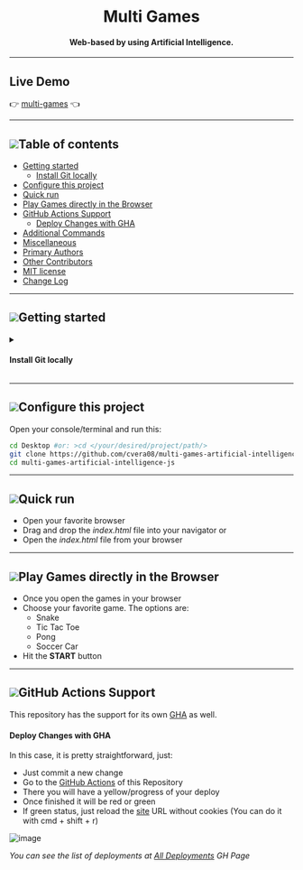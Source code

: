 <h1 align="center">Multi Games</h1>

<h4 align="center">Web-based by using Artificial Intelligence.</h4>

---

## Live Demo

:point_right: [multi-games][Demo] :point_left:

[Demo]: https://cvera08.github.io/multi-games-artificial-intelligence-js/

---

## [![](https://i.ibb.co/2kHmnLX/image.png)](#table-of-contents)Table of contents
- [Getting started](#getting-started)
   - [Install Git locally](#install-git-locally)
- [Configure this project](#configure-this-project)
- [Quick run](#quick-run)
- [Play Games directly in the Browser](#play-games-directly-in-the-browser)
- [GitHub Actions Support](#github-actions-support)
   - [Deploy Changes with GHA](#deploy-changes-with-GHA)
- [Additional Commands](#additional-commands)
- [Miscellaneous](#miscellaneous)
- [Primary Authors](#primary-authors)
- [Other Contributors](#other-contributors)
- [MIT license](#mit-license)
- [Change Log](#change-log)

___

## [![](https://i.ibb.co/2kHmnLX/image.png)](#getting-started)Getting started

<details>

<summary>

#### Install Git locally
</summary>  

<br/>
You can follow one of these links:  
<br/>

|    Option           |              Link                                                |                          Command                      |
| ------------------- | ---------------------------------------------------------------- | ----------------------------------------------------- |
| ***Windows, Linux, Mac***| [git-scm.com/Getting-Started-Installing-Git](https://git-scm.com/book/en/v2/Getting-Started-Installing-Git)|  _use the [Link](https://git-scm.com/book/en/v2/Getting-Started-Installing-Git) depending on your OS_        |
| ***Homebrew***      | [atlassian.com/install-git](https://www.atlassian.com/git/tutorials/install-git)         | `brew install git`            |

</details>  

___

## [![](https://i.ibb.co/2kHmnLX/image.png)](#configure-this-project)Configure this project

Open your console/terminal and run this: 

```sh
cd Desktop #or: >cd </your/desired/project/path/> 
git clone https://github.com/cvera08/multi-games-artificial-intelligence-js.git
cd multi-games-artificial-intelligence-js
```

___

## [![](https://i.ibb.co/2kHmnLX/image.png)](#quick-run)Quick run

- Open your favorite browser
- Drag and drop the _index.html_ file into your navigator or
- Open the _index.html_ file from your browser
___

## [![](https://i.ibb.co/2kHmnLX/image.png)](#play-games-directly-in-the-browser)Play Games directly in the Browser

- Once you open the games in your browser
- Choose your favorite game. The options are:
   - Snake
   - Tic Tac Toe
   - Pong
   - Soccer Car
- Hit the **START** button
___

## [![](https://i.ibb.co/2kHmnLX/image.png)](#github-actions-support)GitHub Actions Support

This repository has the support for its own [GHA](https://github.com/cvera08/multi-games-artificial-intelligence-js/actions) as well.

#### Deploy Changes with GHA

In this case, it is pretty straightforward, just:

- Just commit a new change
- Go to the [GitHub Actions](https://github.com/cvera08/multi-games-artificial-intelligence-js/actions) of this Repository
- There you will have a yellow/progress of your deploy
- Once finished it will be red or green
- If green status, just reload the [site][Demo] URL without cookies (You can do it with cmd + shift + r)

![image](https://github.com/cvera08/multi-games-artificial-intelligence-js/assets/28716586/e3f074bc-aeec-411c-9ea8-f41b6a5f27ce)

_You can see the list of deployments at [All Deployments](https://github.com/cvera08/multi-games-artificial-intelligence-js/deployments) GH Page_